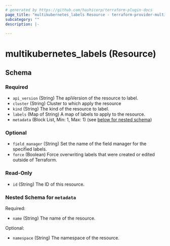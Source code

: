 ```yaml
---
# generated by https://github.com/hashicorp/terraform-plugin-docs
page_title: "multikubernetes_labels Resource - terraform-provider-multikubernetes"
subcategory: ""
description: |-
  
---
```


# multikubernetes_labels (Resource)





<!-- schema generated by tfplugindocs -->
## Schema

### Required

- `api_version` (String) The apiVersion of the resource to label.
- `cluster` (String) Cluster to which apply the resource
- `kind` (String) The kind of the resource to label.
- `labels` (Map of String) A map of labels to apply to the resource.
- `metadata` (Block List, Min: 1, Max: 1) (see [below for nested schema](#nestedblock--metadata))

### Optional

- `field_manager` (String) Set the name of the field manager for the specified labels.
- `force` (Boolean) Force overwriting labels that were created or edited outside of Terraform.

### Read-Only

- `id` (String) The ID of this resource.

<a id="nestedblock--metadata"></a>
### Nested Schema for `metadata`

Required:

- `name` (String) The name of the resource.

Optional:

- `namespace` (String) The namespace of the resource.
